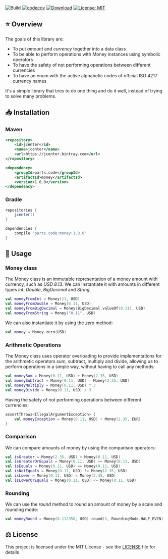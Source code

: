 ![Build](https://github.com/casasprunes/money/workflows/Build/badge.svg)
[![codecov](https://codecov.io/gh/casasprunes/money/branch/master/graph/badge.svg)](https://codecov.io/gh/casasprunes/money)
[![Download](https://api.bintray.com/packages/casasprunes/money/parts.code.money/images/download.svg?version=1.0.0)](https://bintray.com/casasprunes/money/parts.code.money/1.0.0/link)
[![License: MIT](https://img.shields.io/badge/License-MIT-blue.svg)](LICENSE)

## :star: Overview

The goals of this library are: 
* To put *amount* and *currency* together into a data class
* To be able to perform operations with Money instances using symbolic operators
* To have the safety of not performing operations between different currencies
* To have an enum with the active alphabetic codes of official ISO 4217 currency names

It's a simple library that tries to do one thing and do it well, instead of trying to solve many problems. 

## :inbox_tray: Installation

### Maven

```xml
<repository>
    <id>jcenter</id>
    <name>jcenter</name>
    <url>https://jcenter.bintray.com</url>
</repository>

<dependency>
    <groupId>parts.code</groupId>
    <artifactId>money</artifactId>
    <version>1.0.0</version>
</dependency>
```

### Gradle

```gradle
repositories {
    jcenter()
}

dependencies {
    compile 'parts.code:money:1.0.0'
}
```

## :rocket: Usage

### Money class

The Money class is an immutable representation of a money amount with currency, such as *USD 8.13*. We can instantiate it with amounts in different types *Int*, *Double*, *BigDecimal* and *String*.

```kotlin
val moneyFromInt = Money(11, USD)
val moneyFromDouble = Money(0.11, USD)
val moneyFromBigDecimal = Money(BigDecimal.valueOf(0.11), USD)
val moneyFromString = Money("0.11", USD)
```

We can also instantiate it by using the *zero* method:

```kotlin
val money = Money.zero(USD)
```

### Arithmetic Operations

The Money class uses operator overloading to provide implementations for the arithmetic operators sum, subtract, multiply and divide, allowing us to perform operations in a simple way, without having to call any methods:

```kotlin
val moneySum = Money(0.11, USD) + Money(2.35, USD)
val moneySubtract = Money(0.11, USD) - Money(2.35, USD)
val moneyMultiply = Money(0.11, USD) * 3
val moneyDivide = Money(0.11, USD) / 3
```

Having the safety of not performing operations between different currencies:

```kotlin
assertThrows<IllegalArgumentException> {
    val moneyException = Money(0.11, USD) + Money(2.35, EUR)
}
```

### Comparison

We can compare amounts of money by using the comparison operators:

```kotlin
val isGreater = Money(2.35, USD) > Money(0.11, USD)
val isGreaterOrEquals = Money(0.11, USD) >= Money(0.11, USD)
val isEquals = Money(0.11, USD) == Money(0.11, USD)
val isNotEquals = Money(0.11, USD) != Money(2.35, USD)
val isLower = Money(0.11, USD) < Money(2.35, USD)
val isLowerOrEquals = Money(0.11, USD) <= Money(0.11, USD)
```

### Rounding

We can use the *round* method to round an amount of money by a scale and rounding mode:

```kotlin
val moneyRound = Money(0.112358, USD).round(3, RoundingMode.HALF_EVEN)
```

## ⚖️ License

This project is licensed under the MIT License - see the [LICENSE](LICENSE) file for details
